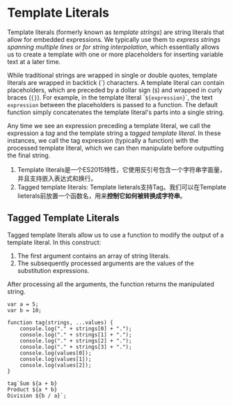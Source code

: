 # Template Literals

Template literals (formerly known as _template strings_) are string literals that allow for embedded expressions. We typically use them to _express strings spanning multiple lines_ or _for string interpolation_, which essentially allows us to create a template with one or more placeholders for inserting variable text at a later time.

While traditional strings are wrapped in single or double quotes, template literals are wrapped in backtick (\`) characters. A template literal can contain placeholders, which are preceded by a dollar sign (`$`) and wrapped in curly braces (`{}`). For example, in the template literal \``${expression}`\`, the text `expression` between the placeholders is passed to a function. The default function simply concatenates the template literal's parts into a single string.

Any time we see an expression preceding a template literal, we call the expression a _tag_ and the template string a _tagged template literal_. In these instances, we call the tag expression (typically a function) with the processed template literal, which we can then manipulate before outputting the final string.

1. Template literals是一个ES2015特性，它使用反引号包含一个字符串字面量，并且支持嵌入表达式和换行。
2. Tagged template literals: Template lieterals支持Tag。我们可以在Template lieterals前放置一个函数名，用来**控制它如何被转换成字符串**。

## Tagged Template Literals
Tagged template literals allow us to use a function to modify the output of a template literal. In this construct:

1. The first argument contains an array of string literals.
2. The subsequently processed arguments are the values of the substitution expressions.

After processing all the arguments, the function returns the manipulated string.
```
var a = 5;
var b = 10;

function tag(strings, ...values) {
    console.log("." + strings[0] + ".");
    console.log("." + strings[1] + ".");
    console.log("." + strings[2] + ".");
    console.log("." + strings[3] + ".");
    console.log(values[0]);
    console.log(values[1]);
    console.log(values[2]);
}

tag`Sum ${a + b}
Product ${a * b}
Division ${b / a}`;
```


